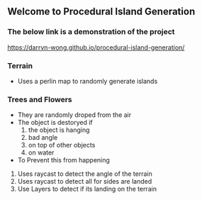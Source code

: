 ## Welcome to Procedural Island Generation

### The below link is a demonstration of the project
https://darryn-wong.github.io/procedural-island-generation/

### Terrain 
- Uses a perlin map to randomly generate islands

### Trees and Flowers
- They are randomly droped from the air
- The object is destoryed if
  1. the object is hanging
  2. bad angle
  3. on top of other objects
  4. on water
 - To Prevent this from happening
  1. Uses raycast to detect the angle of the terrain
  2. Uses raycast to detect all for sides are landed
  2. Use Layers to detect if its landing on the terrain
 
